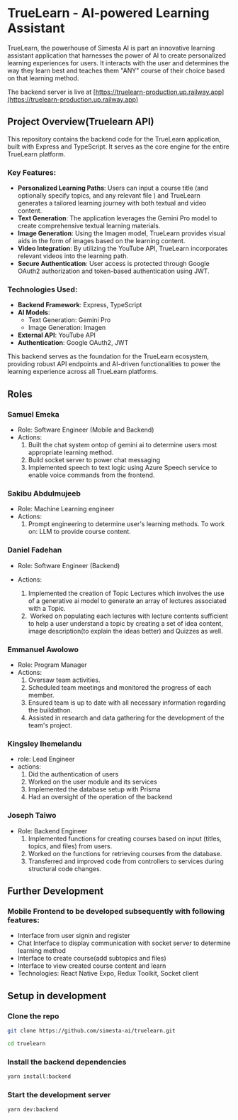 # TrueLearn - AI-powered Learning Assistant

TrueLearn, the powerhouse of Simesta AI is part an innovative learning assistant application that harnesses the power of AI to create personalized learning experiences for users. It interacts with the user and determines the way they learn best and teaches them "ANY" course of their choice based on that learning method.

The backend server is live at [https://truelearn-production.up.railway.app](https://truelearn-production.up.railway.app)

## Project Overview(Truelearn API)

This repository contains the backend code for the TrueLearn application, built with Express and TypeScript. It serves as the core engine for the entire TrueLearn platform.

### Key Features:

- **Personalized Learning Paths**: Users can input a course title (and optionally specify topics, and any relevant file ) and TrueLearn generates a tailored learning journey with both textual and video content.
- **Text Generation**: The application leverages the Gemini Pro model to create comprehensive textual learning materials.
- **Image Generation**: Using the Imagen model, TrueLearn provides visual aids in the form of images based on the learning content.
- **Video Integration**: By utilizing the YouTube API, TrueLearn incorporates relevant videos into the learning path.
- **Secure Authentication**: User access is protected through Google OAuth2 authorization and token-based authentication using JWT.

### Technologies Used:

- **Backend Framework**: Express, TypeScript
- **AI Models**:
  - Text Generation: Gemini Pro
  - Image Generation: Imagen
- **External API**: YouTube API
- **Authentication**: Google OAuth2, JWT

This backend serves as the foundation for the TrueLearn ecosystem, providing robust API endpoints and AI-driven functionalities to power the learning experience across all TrueLearn platforms.

## Roles

### Samuel Emeka

- Role: Software Engineer (Mobile and Backend)
- Actions:
  1. Built the chat system ontop of  gemini ai to determine users most appropriate learning method.
  2. Build socket server to power chat messaging
  3. Implemented speech to text logic using Azure Speech service to enable voice commands from the frontend.

### Sakibu Abdulmujeeb 
- Role: Machine Learning engineer 
- Actions:
  1. Prompt engineering to determine user's learning methods. To work on: LLM to provide course content.

### Daniel Fadehan

- Role: Software Engineer (Backend)

- Actions:
  1. Implemented the creation of Topic Lectures which involves the use of a generative ai model to generate an array of lectures associated with a Topic.
  2. ⁠ Worked on populating each lectures with lecture contents sufficient to help a user understand a topic by creating a set of idea content, image description(to explain the ideas better) and Quizzes as well.

### Emmanuel Awolowo

- Role: Program Manager 
- Actions:
  1. Oversaw team activities.
  2. Scheduled team meetings and monitored the progress of each member.
  3. Ensured team is up to date with all necessary information regarding the buildathon.
  4. Assisted in research and data gathering for the development of the team's project.

### Kingsley Ihemelandu

- role: Lead Engineer
- actions:
  1. Did the authentication of users
  2. Worked on the user module and its services
  3. Implemented the database setup with Prisma
  4. Had an oversight of the operation of the backend
 
### Joseph Taiwo
- Role: Backend Engineer
  1. Implemented functions for creating courses based on input (titles, topics, and files) from users.
  2. Worked on the functions for retrieving courses from the database.
  3. Transferred and improved code from controllers to services during structural code changes.

## Further Development

### Mobile Frontend to be developed subsequently with following features:
- Interface from user signin and register
- Chat Interface to display communication with socket server to determine learning method 
- Interface to create course(add subtopics and files)
- Interface to view created course content and learn
- Technologies: React Native Expo, Redux Toolkit, Socket client

## Setup in development

### Clone the repo

```sh
git clone https://github.com/simesta-ai/truelearn.git

cd truelearn
```

### Install the backend dependencies

```sh
yarn install:backend
```

### Start the development server

```sh
yarn dev:backend
```
